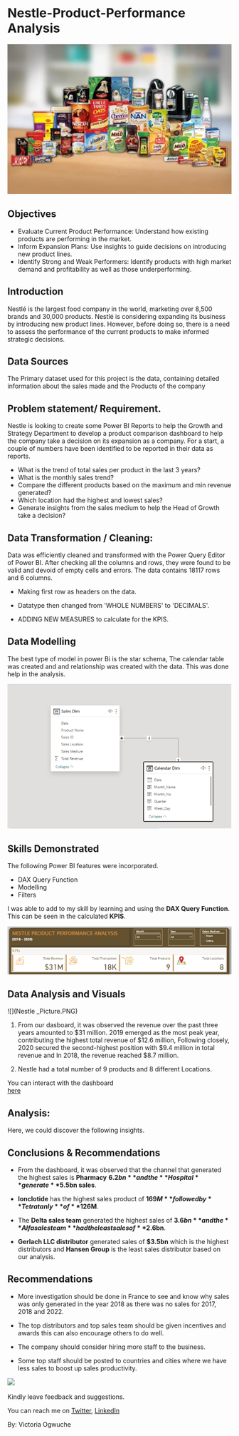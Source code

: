 # Nestle-Product-Performance Analysis

![](Nestle_Picture2.png)

## Objectives
- Evaluate Current Product Performance: Understand how existing products are performing in the market.
- Inform Expansion Plans: Use insights to guide decisions on introducing new product lines.
- Identify Strong and Weak Performers: Identify products with high market demand and profitability as well as those underperforming.

## Introduction
Nestlé is the largest food company in the world, marketing over 8,500 brands and 30,000 products. Nestlé is considering expanding its business by introducing new product lines. However, before doing so, there is a need to assess the performance of the current products to make informed strategic decisions.

## Data Sources
The Primary dataset used for this project is the data, containing detailed information about the sales made and the Products of the company

## Problem statement/ Requirement.

Nestle is looking to create some Power BI Reports to help the Growth and Strategy Department to develop a product comparison dashboard to help the company take a decision on its expansion as a company. For a start, a couple of numbers have been identified to be reported in their data as reports.

- What is the trend of total sales per product in the last 3 years?
- What is the monthly sales trend?
- Compare the different products based on the maximum and min revenue generated?
- Which location had the highest and lowest sales?
- Generate insights from the sales medium to help the Head of Growth take a decision?

## Data Transformation / Cleaning:

Data was efficiently cleaned and transformed with the Power Query Editor of Power BI. After checking all the columns and rows, they were found to be valid and devoid of empty cells and errors. The data contains 18117 rows and 6 columns.

- Making first row as headers on the data.

- Datatype then changed from 'WHOLE NUMBERS' to 'DECIMALS'.

- ADDING NEW MEASURES to calculate for the KPIS.

## Data Modelling
The best type of model in power Bi is the star schema, The calendar table was created and and relationship was created with the data. This was done help in the analysis.

![](Nestle_Model_Picture.PNG)

## Skills Demonstrated
The following Power BI features were incorporated.

- DAX Query Function
- Modelling
- Filters

I was able to add to my skill by learning and using the **DAX Query Function**. This can be seen in the calculated **KPIS**.

![](Nestle_KPIs.PNG)

## Data Analysis and Visuals

![](Nestle _Picture.PNG)

1. From our dasboard, it was observed the revenue over the past three years amounted to $31 million. 2019 emerged as the most peak year, contributing the highest total revenue of $12.6      million, Following closely, 2020 secured the second-highest position with $9.4 million in total revenue and In 2018, the revenue reached $8.7 million.
   
2. Nestle had a total number of 9 products and 8 different Locations.

You can interact with the dashboard  
[here](https://app.powerbi.com/view?r=eyJrIjoiODRlMGZhM2UtM2MzYi00ZjYxLTgwNGMtZDMxYmZmYjU4NzdkIiwidCI6IjUwODUxMjk2LTliZDEtNGM1Yi05MDllLWY2M2U0OWVmZWEyNSJ9)

## Analysis:

Here, we could discover the following insights.

## Conclusions & Recommendations

- From the dashboard, it was observed that the channel that generated the highest sales is **Pharmacy** **$6.2bn** and the **Hospital** generate **$5.5bn sales**.

- **Ionclotide** has the highest sales product of **$169M** followed by **Tetratanly** of **$126M**.

- The **Delta sales team** generated the highest sales of **$3.6bn** and the **Alfa sales team** had the least sales of **$2.6bn**.

- **Gerlach LLC distributor** generated sales of **$3.5bn** which is the highest distributors and **Hansen Group** is the least sales distributor based on our 
analysis.

## Recommendations

- More investigation should be done in France to see and know why sales was only generated in the year 2018 as there was no sales for 2017, 2018 and 2022.

- The top distributors and top sales team should be given incentives and awards this can also encourage others to do well.

- The company should consider hiring more staff to the business. 

- Some top staff should be posted to countries and cities where we have less sales to boost up sales productivity.

![](thankyou.png)

Kindly leave feedback and suggestions.

You can reach me on [Twitter](https://twitter.com/vicky_star0), [LinkedIn](www.linkedin.com/in/victoriaogwuche)

By: Victoria Ogwuche
